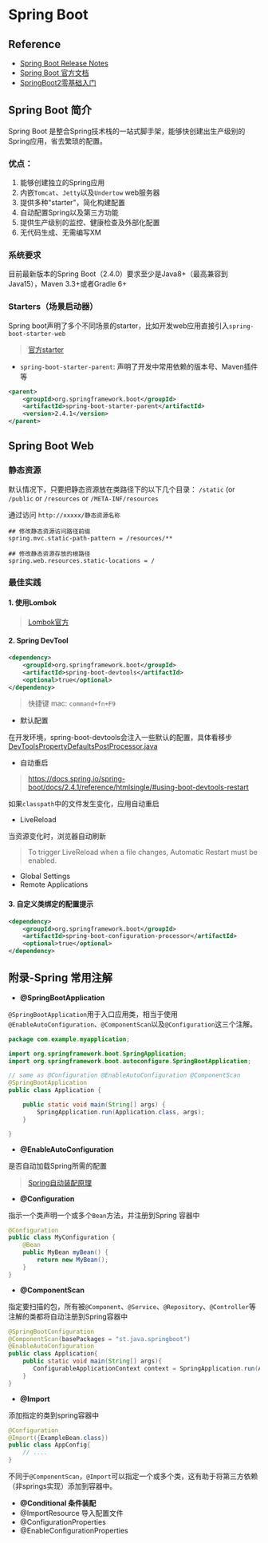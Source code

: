 # Spring Boot

## Reference

- [Spring Boot Release Notes](https://github.com/spring-projects/spring-boot/wiki#release-notes)
- [Spring Boot 官方文档](https://docs.spring.io/spring-boot/docs/2.4.1/reference/htmlsingle/)
- [SpringBoot2零基础入门](https://www.bilibili.com/video/BV19K4y1L7MT)

## Spring Boot 简介

Spring Boot 是整合Spring技术栈的一站式脚手架，能够快创建出生产级别的Spring应用，省去繁琐的配置。

### 优点：

1. 能够创建独立的Spring应用
2. 内嵌`Tomcat`、`Jetty`以及`Undertow` web服务器
3. 提供多种"starter"，简化构建配置
4. 自动配置Spring以及第三方功能
5. 提供生产级别的监控、健康检查及外部化配置
6. 无代码生成、无需编写XM

### 系统要求

目前最新版本的Spring Boot（2.4.0）要求至少是Java8+（最高兼容到Java15），Maven 3.3+或者Gradle 6+

### Starters（场景启动器）

Spring boot声明了多个不同场景的starter，比如开发web应用直接引入`spring-boot-starter-web`

> [官方starter](https://docs.spring.io/spring-boot/docs/2.4.1/reference/htmlsingle/#using-boot-starter)

- `spring-boot-starter-parent`: 声明了开发中常用依赖的版本号、Maven插件等

```xml
<parent>
    <groupId>org.springframework.boot</groupId>
    <artifactId>spring-boot-starter-parent</artifactId>
    <version>2.4.1</version>
</parent>
```

## Spring Boot Web

### 静态资源

默认情况下，只要把静态资源放在类路径下的以下几个目录：
`/static` (or `/public` or `/resources` or `/META-INF/resources`

通过访问 `http://xxxxx/静态资源名称`

```properties
## 修改静态资源访问路径前缀
spring.mvc.static-path-pattern = /resources/**

## 修改静态资源存放的根路径
spring.web.resources.static-locations = /
```

### 最佳实践

#### 1. 使用Lombok 

> [Lombok官方](https://projectlombok.org/features/all)

#### 2. Spring DevTool

```xml
<dependency>
    <groupId>org.springframework.boot</groupId>
    <artifactId>spring-boot-devtools</artifactId>
    <optional>true</optional>
</dependency>
```

> 快捷键 mac: `command+fn+F9`

- 默认配置

在开发环境，spring-boot-devtools会注入一些默认的配置，具体看移步[DevToolsPropertyDefaultsPostProcessor.java](https://github.com/spring-projects/spring-boot/blob/v2.4.1/spring-boot-project/spring-boot-devtools/src/main/java/org/springframework/boot/devtools/env/DevToolsPropertyDefaultsPostProcessor.java)

- 自动重启

> https://docs.spring.io/spring-boot/docs/2.4.1/reference/htmlsingle/#using-boot-devtools-restart

如果`classpath`中的文件发生变化，应用自动重启

- LiveReload

当资源变化时，浏览器自动刷新

> To trigger LiveReload when a file changes, Automatic Restart must be enabled.

- Global Settings
- Remote Applications

#### 3. 自定义类绑定的配置提示

```xml
<dependency>
    <groupId>org.springframework.boot</groupId>
    <artifactId>spring-boot-configuration-processor</artifactId>
    <optional>true</optional>
</dependency>
```

## 附录-Spring 常用注解

- **@SpringBootApplication**

`@SpringBootApplication`用于入口应用类，相当于使用`@EnableAutoConfiguration`、`@ComponentScan`以及`@Configuration`这三个注解。


```java
package com.example.myapplication;

import org.springframework.boot.SpringApplication;
import org.springframework.boot.autoconfigure.SpringBootApplication;

// same as @Configuration @EnableAutoConfiguration @ComponentScan
@SpringBootApplication
public class Application {

    public static void main(String[] args) {
        SpringApplication.run(Application.class, args);
    }

}
```

- **@EnableAutoConfiguration**

是否自动加载Spring所需的配置

> [Spring自动装配原理](https://www.bilibili.com/video/BV19K4y1L7MT?p=14)

- **@Configuration**

指示一个类声明一个或多个`Bean`方法，并注册到Spring 容器中

```java
@Configuration
public class MyConfiguration {
    @Bean
    public MyBean myBean() {
		return new MyBean();
	}
}
```

- **@ComponentScan**

指定要扫描的包，所有被`@Component`、`@Service`、`@Repository`、`@Controller`等注解的类都将自动注册到Spring容器中

```java
@SpringBootConfiguration
@ComponentScan(basePackages = "st.java.springboot")
@EnableAutoConfiguration
public class Application{
    public static void main(String[] args){
       ConfigurableApplicationContext context = SpringApplication.run(Application.class,args);
    }
}
```

- **@Import**

添加指定的类到spring容器中

```java
@Configuration
@Import({ExampleBean.class})
public class AppConfig{
    // ....
}
```
不同于`@ComponentScan`，`@Import`可以指定一个或多个类，这有助于将第三方依赖（非springs实现）添加到容器中。

- **@Conditional 条件装配**
- @ImportResource 导入配置文件
- @ConfigurationProperties
- @EnableConfigurationProperties